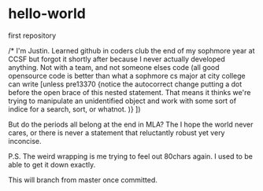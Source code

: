 # hello-world
first repository

/* I'm Justin. Learned github in coders club the end of my sophmore year at 
CCSF but forgot 
it shortly after because I never actually developed anything. Not with a team, 
and not someone elses code 
  (all good opensource code is better than what a sophmore 
  cs major at city college can write [unless pre13370 {notice the autocorrect
  change putting 
      a dot before the open brace of this nested statement. That means it 
      thinks we're trying to 
      manipulate an unidentified object and work with some sort of indice for a 
      search, sort, or whatnot.
      )}
  ]) 
      
But do the periods all belong at the end in MLA? The I hope the world never cares,
or there is never a 
statement that reluctantly robust yet very inconcise.

P.S. The weird wrapping is me trying to feel out 80chars again. I used to be able
to get it down exactly.

This will branch from master once committed.
